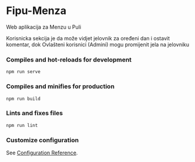 # Fipu-Menza

Web aplikacija za Menzu u Puli

Korisnicka sekcija je da može vidjet jelovnik za oređeni dan i ostavit komentar, dok Ovlašteni korisnici (Admini) mogu promijenit jela na jelovniku



### Compiles and hot-reloads for development
```
npm run serve
```

### Compiles and minifies for production
```
npm run build
```

### Lints and fixes files
```
npm run lint
```

### Customize configuration
See [Configuration Reference](https://cli.vuejs.org/config/).
